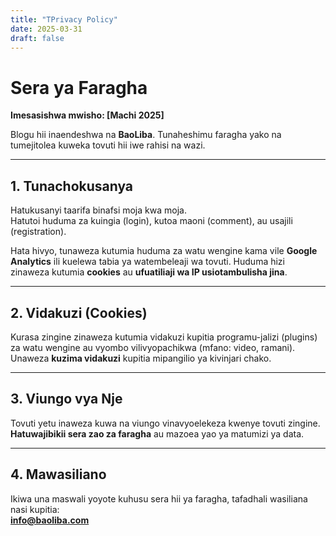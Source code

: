 ```yaml
---
title: "TPrivacy Policy"
date: 2025-03-31
draft: false
---
```


# Sera ya Faragha

**Imesasishwa mwisho: [Machi 2025]**

Blogu hii inaendeshwa na **BaoLiba**. Tunaheshimu faragha yako na tumejitolea kuweka tovuti hii iwe rahisi na wazi.

---

## 1. Tunachokusanya

Hatukusanyi taarifa binafsi moja kwa moja.  
Hatutoi huduma za kuingia (login), kutoa maoni (comment), au usajili (registration).

Hata hivyo, tunaweza kutumia huduma za watu wengine kama vile **Google Analytics** ili kuelewa tabia ya watembeleaji wa tovuti. Huduma hizi zinaweza kutumia **cookies** au **ufuatiliaji wa IP usiotambulisha jina**.

---

## 2. Vidakuzi (Cookies)

Kurasa zingine zinaweza kutumia vidakuzi kupitia programu-jalizi (plugins) za watu wengine au vyombo vilivyopachikwa (mfano: video, ramani).  
Unaweza **kuzima vidakuzi** kupitia mipangilio ya kivinjari chako.

---

## 3. Viungo vya Nje

Tovuti yetu inaweza kuwa na viungo vinavyoelekeza kwenye tovuti zingine.  
**Hatuwajibikii sera zao za faragha** au mazoea yao ya matumizi ya data.

---

## 4. Mawasiliano

Ikiwa una maswali yoyote kuhusu sera hii ya faragha, tafadhali wasiliana nasi kupitia:  
**info@baoliba.com**

